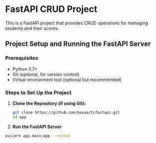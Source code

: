 # FastAPI CRUD Project

This is a FastAPI project that provides CRUD operations for managing students and their scores.

## Project Setup and Running the FastAPI Server

### Prerequisites

- Python 3.7+
- Git (optional, for version control)
- Virtual environment tool (optional but recommended)

### Steps to Set Up the Project

1. **Clone the Repository (if using Git):**

   ```bash
   git clone https://github.com/baxaa/tzfastapi.git
   cd app
2. **Run the FastAPI Server**

  ```bash
  uvicorn app.main:app --reload
